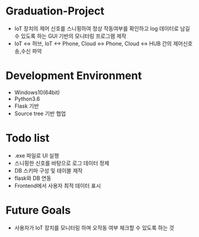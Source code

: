 # Graduation-Project
- IoT 장치의 제어 신호를 스니핑하여 정상 작동여부를 확인하고 log 데이터로 남길 수 있도록 하는 GUI 기반의 모니터링 프로그램 제작
- IoT <-> 허브, IoT <-> Phone, Cloud <-> Phone, Cloud <-> HUB 간의 제어신호 송,수신 파악

# Development Environment
- Windows10(64bit)
- Python3.6
- Flask 기반
- Source tree 기반 협업

# Todo list
- .exe 파일로 UI 실행
- 스니핑한 신호를 바탕으로 로그 데이터 정제
- DB 스키마 구성 및 테이블 제작
- flask와 DB 연동
- Frontend에서 사용자 최적 데이터 표시

# Future Goals 
- 사용자가 IoT 장치를 모니터링 하며 오작동 여부 체크할 수 있도록 하는 것
